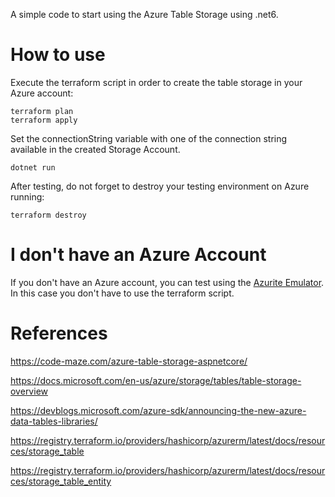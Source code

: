 
A simple code to start using the Azure Table Storage using .net6.

# How to use
Execute the terraform script in order to create the table storage in your Azure account:

    terraform plan
    terraform apply
Set the connectionString variable with one of the connection string available in the created Storage Account.

    dotnet run

After testing, do not forget to destroy your testing environment on Azure running:

    terraform destroy


# I don't have an Azure Account
If you don't have an Azure account, you can test using the [Azurite Emulator](https://docs.microsoft.com/en-us/azure/storage/common/storage-use-azurite?tabs=visual-studio). In this case you don't have to use the terraform script.
# References
https://code-maze.com/azure-table-storage-aspnetcore/

https://docs.microsoft.com/en-us/azure/storage/tables/table-storage-overview

https://devblogs.microsoft.com/azure-sdk/announcing-the-new-azure-data-tables-libraries/

https://registry.terraform.io/providers/hashicorp/azurerm/latest/docs/resources/storage_table

https://registry.terraform.io/providers/hashicorp/azurerm/latest/docs/resources/storage_table_entity
